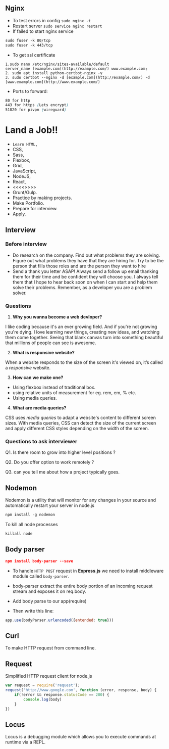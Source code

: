 ## Nginx
* To test errors in config
 ```sudo nginx -t ```
 * Restart server
 ```sudo service nginx restart ```
 * If failed to start nginx service
 ```css 
 sudo fuser -k 80/tcp
 sudo fuser -k 443/tcp
 ```
* To get ssl certificate
```
1.sudo nano /etc/nginx/sites-available/default  
server_name [example.com](http://example.com/) www.example.com;  
2. sudo apt install python-certbot-nginx -y  
3. sudo certbot --nginx -d [example.com](http://example.com/) -d [www.example.com](http://www.example.com/)
```
* Ports to forward:  
```css
80 for http  
443 for https (Lets encrypt)  
51820 for pivpn (wireguard)
```


# Land a Job!!

- `Learn HTML,` 
- CSS,
- Sass,
- Flexbox,
- Grid,
- JavaScript,
- NodeJS, 
- React,
- <<<<<PHP>>>>>
-  Grunt/Gulp.
- Practice by making projects.
- Make Portfolio.
- Prepare for interview.
- Apply.

## Interview 

### Before interview

- Do research on the company. Find out what problems they are solving. Figure out what problems they have that they are hiring for. Try to be the person that fills those roles and are the person they want to hire
- Send a thank you letter ASAP! Always send a follow up email thanking them for their time and be confident they will choose you. I always tell them that I hope to hear back soon on when I can start and help them solve their problems. Remember, as a developer you are a problem solver.

### Questions

1. **Why you wanna become a web devloper?**

I like coding because it's an ever growing field. And if you're not growing you're dying. I love learning new things, creating new ideas, and watching them come together. Seeing that blank canvas turn into something beautiful that millions of people can see is awesome. 


2. **What is responsive website?**

When a website responds to the size of the screen it's viewed on, it’s called a *responsive* website.


3. **How can we make one?**
- Using flexbox instead of traditional box.
- using relative units of measurement for eg. rem, em, % etc.
- Using media queries.


4. **What are media queries?**

CSS uses *media queries* to adapt a website's content to different screen sizes. With media queries, CSS can detect the size of the current screen and apply different CSS styles depending on the width of the screen.

### Questions to ask interviewer

Q1. Is there room to grow into higher level positions ?

Q2. Do you offer option to work remotely ?

Q3. can you tell me about how a project typically goes.


## Nodemon

Nodemon is a utility that will monitor for any changes in your source and automatically restart your server in node.js

```js
npm install -g nodemon
```

To kill all node processes

```js
killall node
```

## Body parser

```json
npm install body-parser --save
```

* To handle `HTTP POST` request in **Express.js** we need to install middleware module called `body-parser`.

* body-parser extract the entire body portion of an incoming request stream and exposes it on req.body.

* Add body parse to our app(require)
* Then write this line:

```js
app.use(bodyParser.urlencoded({entended: true})) 
```

## Curl

To make HTTP request from command line.

## Request

Simplified HTTP request client for node.js

```js
var request = require('request');
request('http://www.google.com', function (error, response, body) {
	if(!error && response.statusCode == 200) {
		console.log(body)
	}
})
```

## Locus

Locus is a debugging module which allows you to execute commands at runtime via a REPL.
<!--stackedit_data:
eyJoaXN0b3J5IjpbMjA3MDY3NzIyNCw0ODk2MDA2MjRdfQ==
-->